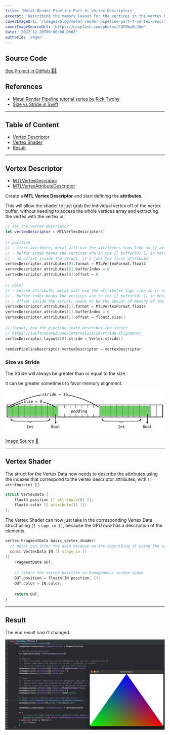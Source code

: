 ```yaml
---
title: 'Metal Render Pipeline Part 4: Vertex Descriptors'
excerpt: 'Describing the memory layout for the vertices in the vertex buffer, so the vertex shader can pick them up individually.'
coverImageUrl: '/images/blog/metal-render-pipeline-part-4-vertex-descriptors/cover.jpg'
coverImageSourceUrl: 'https://unsplash.com/photos/COFXWa6LJdw'
date: '2022-12-20T00:00:00.000Z'
authorId: 'z4gon'
---
```


## Source Code

[See Project in GitHub 👩‍💻](https://github.com/z4gon/metal-render-pipeline)

## References

- [Metal Render Pipeline tutorial series by Rick Twohy](https://www.youtube.com/playlist?list=PLEXt1-oJUa4BVgjZt9tK2MhV_DW7PVDsg)
- [Size vs Stride in Swift](https://swiftunboxed.com/internals/size-stride-alignment/)

---

## Table of Content

- [Vertex Descriptor](#vertex-descriptor)
- [Vertex Shader](#vertex-shader)
- [Result](#result)

---

## Vertex Descriptor

- [MTLVertexDescriptor](https://developer.apple.com/documentation/metal/mtlvertexdescriptor)
- [MTLVertexAttributeDescriptor](https://developer.apple.com/documentation/metal/mtlvertexattributedescriptor)

Create a **MTL Vertex Descriptor** and start defining the **attributes**.

This will allow the shader to just grab the individual vertex off of the vertex buffer, without needing to access the whole vertices array and extracting the vertex with the vertex id.

```swift
// set the vertex descriptor
let vertexDescriptor = MTLVertexDescriptor()

// position
// - first attribute, metal will use the attributes tags like so [[ attribute(0) ]]
// - buffer index means the vertices are in the [[ buffer(0) ]] in metal
// - no offset inside the struct, it's just the first attribute
vertexDescriptor.attributes[0].format = MTLVertexFormat.float3
vertexDescriptor.attributes[0].bufferIndex = 0
vertexDescriptor.attributes[0].offset = 0

// color
// - second attribute, metal will use the attributes tags like so [[ attribute(1) ]]
// - buffer index means the vertices are in the [[ buffer(0) ]] in metal
// - offset inside the struct, needs to be the amount of memory of the position, in bytes
vertexDescriptor.attributes[1].format = MTLVertexFormat.float4
vertexDescriptor.attributes[1].bufferIndex = 0
vertexDescriptor.attributes[1].offset = float3.size()

// layout, how the pipeline state describes the struct
// https://swiftunboxed.com/internals/size-stride-alignment/
vertexDescriptor.layouts[0].stride = Vertex.stride()

renderPipelineDescriptor.vertexDescriptor = vertexDescriptor
```

### Size vs Stride

The Stride will always be greater than or equal to the size.

It can be greater sometimes to favor memory alignment.

![Picture](/images/blog/metal-render-pipeline-part-4-vertex-descriptors/1.png)

[Image Source 🔗](https://swiftunboxed.com/internals/size-stride-alignment/)

---

## Vertex Shader

The struct for the Vertex Data now needs to describe the attributes using the indexes that correspond to the vertex descriptor attributes, with `[[ attribute(n) ]]`.

```c
struct VertexData {
    float3 position [[ attribute(0) ]];
    float4 color [[ attribute(1) ]];
};
```

The Vertex Shader can now just take in the corresponding Vertex Data struct using `[[ stage_in ]]`, because the GPU now has a description of the elements.

```c
vertex FragmentData basic_vertex_shader(
  // metal can infer the data because we are describing it using the vertex descriptor
  const VertexData IN [[ stage_in ]]
){
    FragmentData OUT;

    // return the vertex position in homogeneous screen space
    OUT.position = float4(IN.position, 1);
    OUT.color = IN.color;

    return OUT;
}
```

---

## Result

The end result hasn't changed.

![Picture](/images/blog/metal-render-pipeline-part-4-vertex-descriptors/2.jpg)
